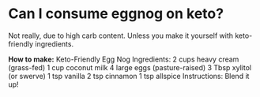 # Can I consume eggnog on keto?

Not really, due to high carb content. Unless you make it yourself with keto-friendly ingredients.

**How to make:**
Keto-Friendly Egg Nog Ingredients:
2 cups heavy cream (grass-fed) 1 cup coconut milk
4 large eggs (pasture-raised)
3 Tbsp xylitol (or swerve)
1 tsp vanilla
2 tsp cinnamon
1 tsp allspice
Instructions: Blend it up!